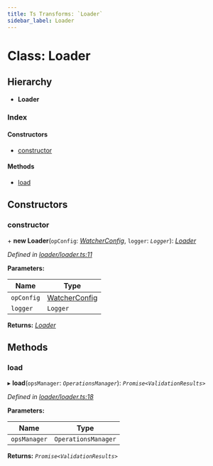 ```yaml
---
title: Ts Transforms: `Loader`
sidebar_label: Loader
---
```


# Class: Loader

## Hierarchy

* **Loader**

### Index

#### Constructors

* [constructor](loader.md#constructor)

#### Methods

* [load](loader.md#load)

## Constructors

###  constructor

\+ **new Loader**(`opConfig`: *[WatcherConfig](../interfaces/watcherconfig.md)*, `logger`: *`Logger`*): *[Loader](loader.md)*

*Defined in [loader/loader.ts:11](https://github.com/terascope/teraslice/blob/9dc0f8b8/packages/ts-transforms/src/loader/loader.ts#L11)*

**Parameters:**

Name | Type |
------ | ------ |
`opConfig` | [WatcherConfig](../interfaces/watcherconfig.md) |
`logger` | `Logger` |

**Returns:** *[Loader](loader.md)*

## Methods

###  load

▸ **load**(`opsManager`: *`OperationsManager`*): *`Promise<ValidationResults>`*

*Defined in [loader/loader.ts:18](https://github.com/terascope/teraslice/blob/9dc0f8b8/packages/ts-transforms/src/loader/loader.ts#L18)*

**Parameters:**

Name | Type |
------ | ------ |
`opsManager` | `OperationsManager` |

**Returns:** *`Promise<ValidationResults>`*


